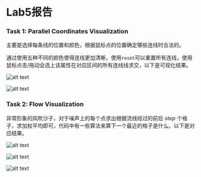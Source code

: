 # Lab5报告

### Task 1: Parallel Coordinates Visualization

主要是选择每条线的位置和颜色，根据鼠标点的位置确定哪些连线时合法的。

通过使用五种不同的颜色使得连线更加清晰，使用`reset`可以重置所有连线，使用鼠标点击/拖动会选上该属性在对应区间的所有连线线求交，以下是可视化结果。

![alt text](../../../../build/windows/x64/release/all.png)

![alt text](../../../../build/windows/x64/release/selected.png)

### Task 2: Flow Visualization

非常形象的风吹沙子，对于噪声上的每个点求出根据流线经过的前后 $step$ 个格子，求加权平均即可，代码中有一些算法来算下一个最近的格子是什么。以下是对应结果。

![alt text](../../../../build/windows/x64/release/bipole.png)

![alt text](../../../../build/windows/x64/release/circle.png)

![alt text](../../../../build/windows/x64/release/turbulence.png)